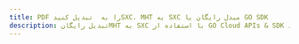 ---title: PDF را به  تبدیل کنیدSXC، MHT به SXC مبدل رایگان یا GO SDKdescription: تبدیل رایگانMHT به SXC با استفاده از GO Cloud APIs & SDK همچنین اسناد PDF را در Cloud ایجاد، ویرایش و رندر کنید.---
